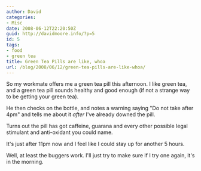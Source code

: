 ```yaml
---
author: David
categories:
- Misc
date: 2008-06-12T22:20:50Z
guid: http://davidmoore.info/?p=5
id: 5
tags:
- food
- green tea
title: Green Tea Pills are like, whoa
url: /blog/2008/06/12/green-tea-pills-are-like-whoa/
---
```


So my workmate offers me a green tea pill this afternoon. I like green tea, and a green tea pill sounds healthy and good enough (if not a strange way to be getting your green tea).

He then checks on the bottle, and notes a warning saying "Do not take after 4pm" and tells me about it _after_ I've already downed the pill.

Turns out the pill has got caffeine, guarana and every other possible legal stimulant and anti-oxidant you could name.

It's just after 11pm now and I feel like I could stay up for another 5 hours.

Well, at least the buggers work. I'll just try to make sure if I try one again, it's in the morning.